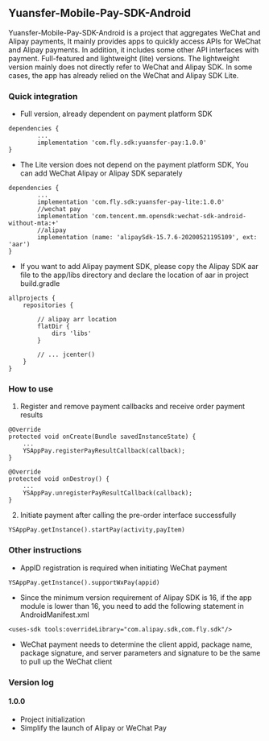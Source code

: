 ## Yuansfer-Mobile-Pay-SDK-Android
Yuansfer-Mobile-Pay-SDK-Android is a project that aggregates WeChat and Alipay payments, It mainly provides apps to quickly access APIs for WeChat and Alipay payments. In addition, it includes some other API interfaces with payment. Full-featured and lightweight (lite) versions. The lightweight version mainly does not directly refer to WeChat and Alipay SDK. In some cases, the app has already relied on the WeChat and Alipay SDK Lite.

### Quick integration
* Full version, already dependent on payment platform SDK
````
dependencies {
        ...
        implementation 'com.fly.sdk:yuansfer-pay:1.0.0'
}
````
* The Lite version does not depend on the payment platform SDK, You can add WeChat Alipay or Alipay SDK separately
````
dependencies {
        ...
        implementation 'com.fly.sdk:yuansfer-pay-lite:1.0.0'
        //wechat pay
        implementation 'com.tencent.mm.opensdk:wechat-sdk-android-without-mta:+'
        //alipay
        implementation (name: 'alipaySdk-15.7.6-20200521195109', ext: 'aar')
}
````
* If you want to add Alipay payment SDK, please copy the Alipay SDK aar file to the app/libs directory and declare the location of aar in project build.gradle
````
allprojects {
    repositories {

        // alipay arr location
        flatDir {
            dirs 'libs'
        }

        // ... jcenter() 
    }
}
````
### How to use
1. Register and remove payment callbacks and receive order payment results
````
@Override
protected void onCreate(Bundle savedInstanceState) {
    ...
    YSAppPay.registerPayResultCallback(callback);
}

@Override
protected void onDestroy() {
    ...
    YSAppPay.unregisterPayResultCallback(callback);
}
````
2. Initiate payment after calling the pre-order interface successfully
````
YSAppPay.getInstance().startPay(activity,payItem)
````

### Other instructions

* AppID registration is required when initiating WeChat payment

````
YSAppPay.getInstance().supportWxPay(appid)
````
* Since the minimum version requirement of Alipay SDK is 16, if the app module is lower than 16, you need to add the following statement in AndroidManifest.xml

````
<uses-sdk tools:overrideLibrary="com.alipay.sdk,com.fly.sdk"/>
````
* WeChat payment needs to determine the client appid, package name, package signature, and server parameters and signature to be the same to pull up the WeChat client


### Version log

#### 1.0.0
- Project initialization
- Simplify the launch of Alipay or WeChat Pay